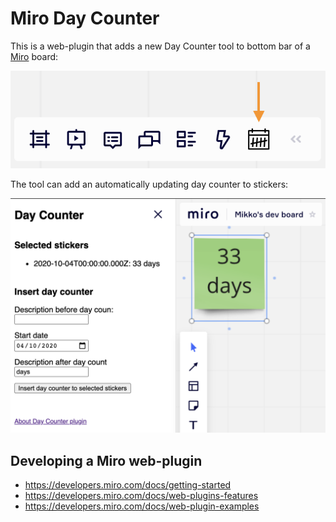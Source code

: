 # Miro Day Counter

This is a web-plugin that adds a new Day Counter tool to bottom bar of a [Miro](https://miro.com/) board:

![bottom bar](https://raw.githubusercontent.com/mtreinik/miro-day-counter/main/docs/bottombar.png)

The tool can add an automatically updating day counter to stickers:

![bottom bar](https://raw.githubusercontent.com/mtreinik/miro-day-counter/main/docs/sidebar.png)

## Developing a Miro web-plugin

- https://developers.miro.com/docs/getting-started
- https://developers.miro.com/docs/web-plugins-features
- https://developers.miro.com/docs/web-plugin-examples